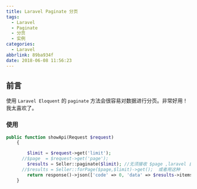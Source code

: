 ```yaml
---
title: Laravel Paginate 分页
tags:
  - Laravel
  - Paginate
  - 分页
  - 实例
categories:
  - Laravel
abbrlink: 89ba934f
date: 2018-06-08 11:56:23
---
```


## 前言
使用 `Laravel Eloquent` 的 `paginate` 方法会很容易对数据进行分页。非常好用！我太喜欢了。

### 使用
```php
public function showApi(Request $request)
    {

        $limit = $request->get('limit');
      //$page  = $request->get('page');
        $results = Seller::paginate($limit); //无须接收 $page ,laravel 自动接收
      //$results = Seller::forPage($page,$limit)->get();  或者用这种 
        return response()->json(['code' => 0, 'data' => $results->items(), 'count' => $results->total()]);
    }
```
